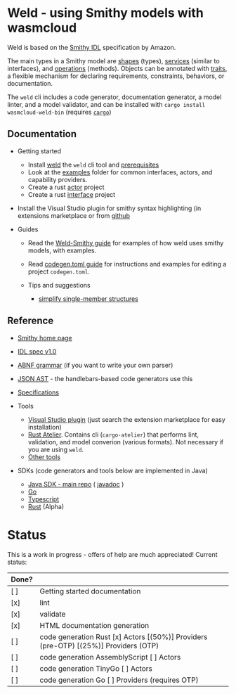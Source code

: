 # Weld - using Smithy models with wasmcloud


Weld is based on the [Smithy IDL](https://awslabs.github.io/smithy/index.html) specification by Amazon.

The main types in a Smithy model are [shapes](https://awslabs.github.io/smithy/1.0/spec/core/model.html#shapes) (types), [services](https://awslabs.github.io/smithy/1.0/spec/core/model.html#service) (similar to interfaces), and [operations](https://awslabs.github.io/smithy/1.0/spec/core/model.html#operation) (methods). Objects can be annotated with [traits](https://awslabs.github.io/smithy/1.0/spec/core/model.html#traits), a flexible mechanism for declaring requirements, constraints, behaviors, or documentation.

The `weld` cli includes a code generator, documentation generator, a model linter, and a model validator, and can be installed with `cargo install wasmcloud-weld-bin` (requires [`cargo`](https://doc.rust-lang.org/cargo/getting-started/installation.html))


## Documentation


- Getting started
  - Install [weld](./prerequisites.md#weld) the `weld` cli tool and [prerequisites](./prerequisites.md)
  - Look at the [examples](../examples) folder for common interfaces, actors, and capability providers.
  - Create a rust [actor](./getting_started.md#creating-an-actor) project
  - Create a rust [interface](./getting_started.md#creating-an-interface-project) project

- Install the Visual Studio plugin for smithy syntax highlighting (in extensions marketplace or from [github](https://github.com/awslabs/smithy-vscode)


- Guides
  - Read the [Weld-Smithy guide](./weld-smithy.md) for examples of how weld uses smithy models, with examples.
  - Read [codegen.toml guide](./codegen-toml.md) for instructions and examples for editing a project `codegen.toml`.


  - Tips and suggestions
    - [simplify single-member structures](./tips/single-member-structures.md)
  

## Reference 

- [Smithy home page](https://awslabs.github.io/smithy/index.html)
- [IDL spec v1.0](https://awslabs.github.io/smithy/1.0/spec/core/idl.html)
- [ABNF grammar](https://awslabs.github.io/smithy/1.0/spec/core/idl.html#smithy-idl-abnf) (if you want to write your own parser)
- [JSON AST](https://awslabs.github.io/smithy/1.0/spec/core/json-ast.html) - the handlebars-based code generators use this
  
- [Specifications](https://awslabs.github.io/smithy/1.0/spec/index.html)

- Tools
  - [Visual Studio plugin](https://github.com/awslabs/smithy-vscode) (just search the extension marketplace for easy installation)
  - [Rust Atelier](https://github.com/johnstonskj/rust-atelier). Contains cli (`cargo-atelier`) that performs lint, validation, and model converion (various formats). Not necessary if you are using `weld`.
  - [Other tools]()
    
- SDKs (code generators and tools below are implemented in Java)
  - [Java SDK - main repo](https://github.com/awslabs) ( [javadoc](https://awslabs.github.io/smithy/javadoc/1.8.0/)  )
  - [Go](https://github.com/aws/smithy-go)
  - [Typescript](https://github.com/awslabs/smithy-typescript)
  - [Rust](https://github.com/awslabs/smithy-rs) (Alpha)


# Status

This is a work in progress - offers of help are much appreciated! Current status:

|Done? | |
| :--- | :--- |
| [ ] | Getting started documentation |
| [x] | lint |
| [x] | validate |
| [x] | HTML documentation generation |
| [ ] | code generation Rust [x] Actors [(50%)] Providers (pre-OTP) [(25%)] Providers (OTP)|
| [ ] | code generation AssemblyScript [ ] Actors |
| [ ] | code generation TinyGo [ ] Actors |
| [ ] | code generation Go [ ] Providers (requires OTP) |

